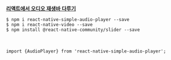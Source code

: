 **[리액트에서 오디오 재생바 다루기](https://www.skypack.dev/view/react-native-simple-audio-player)** <br>

```
$ npm i react-native-simple-audio-player --save
$ npm i react-native-video --save
$ npm install @react-native-community/slider --save
```
<br>

```
import {AudioPlayer} from 'react-native-simple-audio-player';
```
